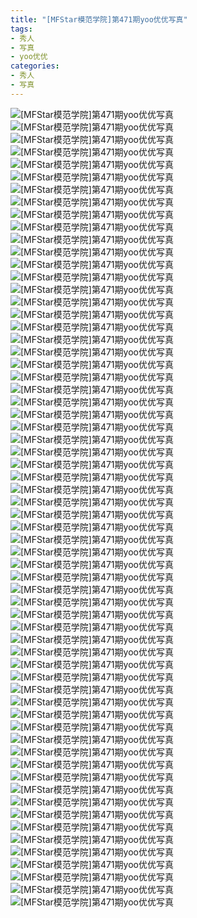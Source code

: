 ```yaml
---
title: "[MFStar模范学院]第471期yoo优优写真"
tags: 
- 秀人
- 写真
- yoo优优
categories:
- 秀人
- 写真
---
```


![[MFStar模范学院]第471期yoo优优写真](https://img.ilovese.xyz/1734710113032.webp)
![[MFStar模范学院]第471期yoo优优写真](https://img.ilovese.xyz/1734710114951.webp)
![[MFStar模范学院]第471期yoo优优写真](https://img.ilovese.xyz/1734710116469.webp)
![[MFStar模范学院]第471期yoo优优写真](https://img.ilovese.xyz/1734710118177.webp)
![[MFStar模范学院]第471期yoo优优写真](https://img.ilovese.xyz/1734710119930.webp)
![[MFStar模范学院]第471期yoo优优写真](https://img.ilovese.xyz/1734710121799.webp)
![[MFStar模范学院]第471期yoo优优写真](https://img.ilovese.xyz/1734710123528.webp)
![[MFStar模范学院]第471期yoo优优写真](https://img.ilovese.xyz/1734710125219.webp)
![[MFStar模范学院]第471期yoo优优写真](https://img.ilovese.xyz/1734710126448.webp)
![[MFStar模范学院]第471期yoo优优写真](https://img.ilovese.xyz/1734710128473.webp)
![[MFStar模范学院]第471期yoo优优写真](https://img.ilovese.xyz/1734710130725.webp)
![[MFStar模范学院]第471期yoo优优写真](https://img.ilovese.xyz/1734710132594.webp)
![[MFStar模范学院]第471期yoo优优写真](https://img.ilovese.xyz/1734710134286.webp)
![[MFStar模范学院]第471期yoo优优写真](https://img.ilovese.xyz/1734710136097.webp)
![[MFStar模范学院]第471期yoo优优写真](https://img.ilovese.xyz/1734710137392.webp)
![[MFStar模范学院]第471期yoo优优写真](https://img.ilovese.xyz/1734710138809.webp)
![[MFStar模范学院]第471期yoo优优写真](https://img.ilovese.xyz/1734710140889.webp)
![[MFStar模范学院]第471期yoo优优写真](https://img.ilovese.xyz/1734710142460.webp)
![[MFStar模范学院]第471期yoo优优写真](https://img.ilovese.xyz/1734710143664.webp)
![[MFStar模范学院]第471期yoo优优写真](https://img.ilovese.xyz/1734710145545.webp)
![[MFStar模范学院]第471期yoo优优写真](https://img.ilovese.xyz/1734710147073.webp)
![[MFStar模范学院]第471期yoo优优写真](https://img.ilovese.xyz/1734710148969.webp)
![[MFStar模范学院]第471期yoo优优写真](https://img.ilovese.xyz/1734710150362.webp)
![[MFStar模范学院]第471期yoo优优写真](https://img.ilovese.xyz/1734710151801.webp)
![[MFStar模范学院]第471期yoo优优写真](https://img.ilovese.xyz/1734710153573.webp)
![[MFStar模范学院]第471期yoo优优写真](https://img.ilovese.xyz/1734710155070.webp)
![[MFStar模范学院]第471期yoo优优写真](https://img.ilovese.xyz/1734710156263.webp)
![[MFStar模范学院]第471期yoo优优写真](https://img.ilovese.xyz/1734710157694.webp)
![[MFStar模范学院]第471期yoo优优写真](https://img.ilovese.xyz/1734710159459.webp)
![[MFStar模范学院]第471期yoo优优写真](https://img.ilovese.xyz/1734710160869.webp)
![[MFStar模范学院]第471期yoo优优写真](https://img.ilovese.xyz/1734710162791.webp)
![[MFStar模范学院]第471期yoo优优写真](https://img.ilovese.xyz/1734710164515.webp)
![[MFStar模范学院]第471期yoo优优写真](https://img.ilovese.xyz/1734710166280.webp)
![[MFStar模范学院]第471期yoo优优写真](https://img.ilovese.xyz/1734710168066.webp)
![[MFStar模范学院]第471期yoo优优写真](https://img.ilovese.xyz/1734710169760.webp)
![[MFStar模范学院]第471期yoo优优写真](https://img.ilovese.xyz/1734710171234.webp)
![[MFStar模范学院]第471期yoo优优写真](https://img.ilovese.xyz/1734710173323.webp)
![[MFStar模范学院]第471期yoo优优写真](https://img.ilovese.xyz/1734710175097.webp)
![[MFStar模范学院]第471期yoo优优写真](https://img.ilovese.xyz/1734710176396.webp)
![[MFStar模范学院]第471期yoo优优写真](https://img.ilovese.xyz/1734710178249.webp)
![[MFStar模范学院]第471期yoo优优写真](https://img.ilovese.xyz/1734710180298.webp)
![[MFStar模范学院]第471期yoo优优写真](https://img.ilovese.xyz/1734710181578.webp)
![[MFStar模范学院]第471期yoo优优写真](https://img.ilovese.xyz/1734710183406.webp)
![[MFStar模范学院]第471期yoo优优写真](https://img.ilovese.xyz/1734710185505.webp)
![[MFStar模范学院]第471期yoo优优写真](https://img.ilovese.xyz/1734710187304.webp)
![[MFStar模范学院]第471期yoo优优写真](https://img.ilovese.xyz/1734710188719.webp)
![[MFStar模范学院]第471期yoo优优写真](https://img.ilovese.xyz/1734710190407.webp)
![[MFStar模范学院]第471期yoo优优写真](https://img.ilovese.xyz/1734710191940.webp)
![[MFStar模范学院]第471期yoo优优写真](https://img.ilovese.xyz/1734710193631.webp)
![[MFStar模范学院]第471期yoo优优写真](https://img.ilovese.xyz/1734710195210.webp)
![[MFStar模范学院]第471期yoo优优写真](https://img.ilovese.xyz/1734710197269.webp)
![[MFStar模范学院]第471期yoo优优写真](https://img.ilovese.xyz/1734710199324.webp)
![[MFStar模范学院]第471期yoo优优写真](https://img.ilovese.xyz/1734710200811.webp)
![[MFStar模范学院]第471期yoo优优写真](https://img.ilovese.xyz/1734710202625.webp)
![[MFStar模范学院]第471期yoo优优写真](https://img.ilovese.xyz/1734710204534.webp)
![[MFStar模范学院]第471期yoo优优写真](https://img.ilovese.xyz/1734710206193.webp)
![[MFStar模范学院]第471期yoo优优写真](https://img.ilovese.xyz/1734710207875.webp)
![[MFStar模范学院]第471期yoo优优写真](https://img.ilovese.xyz/1734710209407.webp)
![[MFStar模范学院]第471期yoo优优写真](https://img.ilovese.xyz/1734710210987.webp)
![[MFStar模范学院]第471期yoo优优写真](https://img.ilovese.xyz/1734710212549.webp)
![[MFStar模范学院]第471期yoo优优写真](https://img.ilovese.xyz/1734710214288.webp)
![[MFStar模范学院]第471期yoo优优写真](https://img.ilovese.xyz/1734710216333.webp)
![[MFStar模范学院]第471期yoo优优写真](https://img.ilovese.xyz/1734710218273.webp)
![[MFStar模范学院]第471期yoo优优写真](https://img.ilovese.xyz/1734710219916.webp)
